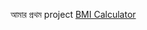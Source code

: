 আমার প্রথম project [BMI Calculator](https://github.com/Muhammad-hdu-cpu/Projects/tree/main/BMI%20calculator)
